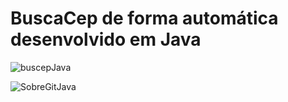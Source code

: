 # BuscaCep de forma automática desenvolvido em Java

![buscepJava](https://user-images.githubusercontent.com/43080297/183537875-c5355857-2672-4abd-8aab-d92fe4a1ee05.JPG)


![SobreGitJava](https://user-images.githubusercontent.com/43080297/183537889-75bd4852-3844-453a-8820-0035b6ae8a22.JPG)



